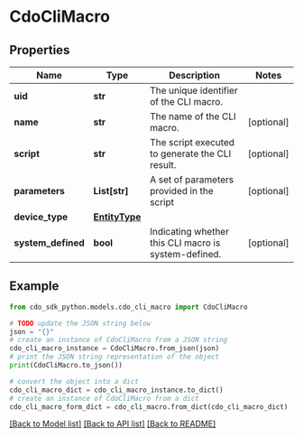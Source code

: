 # CdoCliMacro


## Properties

Name | Type | Description | Notes
------------ | ------------- | ------------- | -------------
**uid** | **str** | The unique identifier of the CLI macro. | 
**name** | **str** | The name of the CLI macro. | [optional] 
**script** | **str** | The script executed to generate the CLI result. | [optional] 
**parameters** | **List[str]** | A set of parameters provided in the script | [optional] 
**device_type** | [**EntityType**](EntityType.md) |  | 
**system_defined** | **bool** | Indicating whether this CLI macro is system-defined. | [optional] 

## Example

```python
from cdo_sdk_python.models.cdo_cli_macro import CdoCliMacro

# TODO update the JSON string below
json = "{}"
# create an instance of CdoCliMacro from a JSON string
cdo_cli_macro_instance = CdoCliMacro.from_json(json)
# print the JSON string representation of the object
print(CdoCliMacro.to_json())

# convert the object into a dict
cdo_cli_macro_dict = cdo_cli_macro_instance.to_dict()
# create an instance of CdoCliMacro from a dict
cdo_cli_macro_form_dict = cdo_cli_macro.from_dict(cdo_cli_macro_dict)
```
[[Back to Model list]](../README.md#documentation-for-models) [[Back to API list]](../README.md#documentation-for-api-endpoints) [[Back to README]](../README.md)


